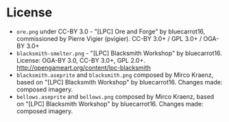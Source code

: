 # License

- `ore.png` under CC-BY 3.0 - "[LPC] Ore and Forge" by bluecarrot16, commissioned by Pierre Vigier (pvigier). CC-BY 3.0+ / GPL 3.0+ / OGA-BY 3.0+
- `blacksmith-smelter.png` - "[LPC] Blacksmith Workshop" by bluecarrot16. License: OGA-BY 3.0, CC-BY 3.0+, GPL 2.0+. <http://opengameart.org/content/lpc-blacksmith>
- `blacksmith.aseprite` and `blacksmith.png` composed by Mirco Kraenz, based on "[LPC] Blacksmith Workshop" by bluecarrot16. Changes made: composed imagery.
- `bellows.aseprite` and `bellows.png` composed by Mirco Kraenz, based on "[LPC] Blacksmith Workshop" by bluecarrot16. Changes made: composed imagery.
